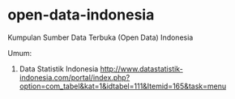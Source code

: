 open-data-indonesia
===================

Kumpulan Sumber Data Terbuka (Open Data) Indonesia

Umum:
1. Data Statistik Indonesia
http://www.datastatistik-indonesia.com/portal/index.php?option=com_tabel&kat=1&idtabel=111&Itemid=165&task=menu